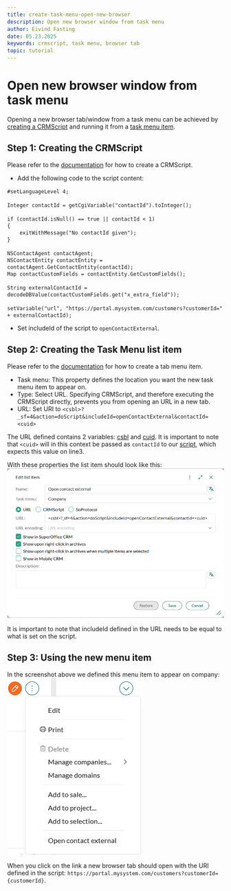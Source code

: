 ```yaml
---
title: create-task-menu-open-new-browser
description: Open new browser window from task menu
author: Eivind Fasting
date: 05.23.2025
keywords: crmscript, task menu, browser tab
topic: tutorial
---
```


# Open new browser window from task menu

Opening a new browser tab/window from a task menu can be achieved by [creating a CRMScript][1] and running it from a [task menu item][2].

## Step 1: Creating the CRMScript

Please refer to the [documentation][1] for how to create a CRMScript.

* Add the following code to the script content:

```crmscript
#setLanguageLevel 4;

Integer contactId = getCgiVariable("contactId").toInteger();

if (contactId.isNull() == true || contactId < 1)
{
    exitWithMessage("No contactId given");
}

NSContactAgent contactAgent;
NSContactEntity contactEntity = contactAgent.GetContactEntity(contactId);
Map contactCustomFields = contactEntity.GetCustomFields();

String externalContactId = decodeDBValue(contactCustomFields.get("x_extra_field"));

setVariable("url", "https://portal.mysystem.com/customers?customerId=" + externalContactId);
```

* Set includeId of the script to `openContactExternal`.

## Step 2: Creating the Task Menu list item

Please refer to the [documentation][2] for how to create a tab menu item.

* Task menu: This property defines the location you want the new task menu item to appear on.
* Type: Select URL. Specifying CRMScript, and therefore executing the CRMScript directly, prevents you from opening an URL in a new tab.
* URL: Set URI to `<csbl>?_sf=4&action=doScript&includeId=openContactExternal&contactId=<cuid>`

The URL defined contains 2 variables: [csbl][3] and [cuid][4]. It is important to note that `<cuid>` will in this context be passed as `contactId` to our [script](#step-1-creating-the-crmscript), which expects this value on line3.

With these properties the list item should look like this:
![task-item-definition -screenshot][img1]

It is important to note that includeId defined in the URL needs to be equal to what is set on the script.

## Step 3: Using the new menu item

In the screenshot above we defined this menu item to appear on company:
![task-item-company -screenshot][img2]

When you click on the link a new browser tab should open with the URI defined in the script: `https://portal.mysystem.com/customers?customerId={customerId}`.

<!-- Reference links -->
[1]: ../../../automation/crmscript/overview/envir-and-tools.md
[2]: ../../../admin/lists/learn/add-items-to-task-menu.md
[3]: ../../../document/templates/variables/for-service.md
[4]: ../../../document/templates/variables/from-company-card.md

[img1]: media/tut-add-task-menu-item-external.png
[img2]: media/tut-task-menu-openexternal-on-company.png
